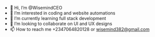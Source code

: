 - 👋 Hi, I’m @WisemindCEO
- 👀 I’m interested in coding and website automations
- 🌱 I’m currently learning full stack development
- 💞️ I’m looking to collaborate on UI and UX designs
- 📫 How to reach me +2347064820128 or wisemind382@gmail.com

<!---
WisemindCEO/WisemindCEO is a ✨ special ✨ repository because its `README.md` (this file) appears on your GitHub profile.
You can click the Preview link to take a look at your changes.
--->
